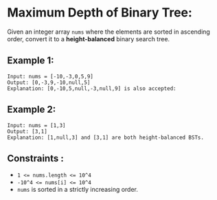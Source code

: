 # Maximum Depth of Binary Tree:

Given an integer array `nums` where the elements are sorted in ascending order, convert it to a **height-balanced** binary search tree.

## Example 1:
```
Input: nums = [-10,-3,0,5,9]
Output: [0,-3,9,-10,null,5]
Explanation: [0,-10,5,null,-3,null,9] is also accepted:
```

## Example 2:
```
Input: nums = [1,3]
Output: [3,1]
Explanation: [1,null,3] and [3,1] are both height-balanced BSTs.
```

## Constraints :
- `1 <= nums.length <= 10^4`
- `-10^4 <= nums[i] <= 10^4`
- `nums` is sorted in a strictly increasing order.
